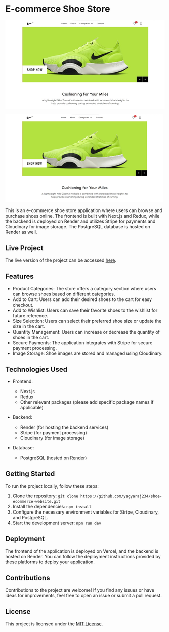 # E-commerce Shoe Store

!['shoe store'](./image%20(Small).jpeg)

<p style="text-center">
  <img src="./image.webp" alt="E-commerce Shoe Store" width="500px">
</p>
This is an e-commerce shoe store application where users can browse and purchase shoes online. The frontend is built with Next.js and Redux, while the backend is deployed on Render and utilizes Stripe for payments and Cloudinary for image storage. The PostgreSQL database is hosted on Render as well.

## Live Project

The live version of the project can be accessed [here](https://shoeup.vercel.app/).

## Features

- Product Categories: The store offers a category section where users can browse shoes based on different categories.
- Add to Cart: Users can add their desired shoes to the cart for easy checkout.
- Add to Wishlist: Users can save their favorite shoes to the wishlist for future reference.
- Size Selection: Users can select their preferred shoe size or update the size in the cart.
- Quantity Management: Users can increase or decrease the quantity of shoes in the cart.
- Secure Payments: The application integrates with Stripe for secure payment processing.
- Image Storage: Shoe images are stored and managed using Cloudinary.

## Technologies Used

- Frontend:

  - Next.js
  - Redux
  - Other relevant packages (please add specific package names if applicable)

- Backend:

  - Render (for hosting the backend services)
  - Stripe (for payment processing)
  - Cloudinary (for image storage)

- Database:

  - PostgreSQL (hosted on Render)

## Getting Started

To run the project locally, follow these steps:

1.  Clone the repository: `git clone https://github.com/yagyaraj234/shoe-ecommerce-website.git`
2.  Install the dependencies: `npm install`
3.  Configure the necessary environment variables for Stripe, Cloudinary, and PostgreSQL.
4.  Start the development server: `npm run dev`

## Deployment

The frontend of the application is deployed on Vercel, and the backend is hosted on Render. You can follow the deployment instructions provided by these platforms to deploy your application.

## Contributions

Contributions to the project are welcome! If you find any issues or have ideas for improvements, feel free to open an issue or submit a pull request.

## License

This project is licensed under the [MIT License](https://opensource.org/licenses/MIT).

